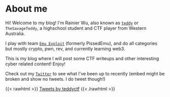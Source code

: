 # About me

Hi! Welcome to my blog! I'm Rainier Wu, also known as [`teddy`](https://ctftime.org/user/114547) or `TheSavageTeddy`, a highschool student and CTF player from Western Australia.

I play with team [`Emu Exploit`](https://ctftime.org/team/160273) (formerly PissedEmu), and do all categories but mostly crypto, pwn, rev, and currently learning web3.

This is my blog where I will post some CTF writeups and other interesting cyber related content! Enjoy!

Check out my [`Twitter`](https://twitter.com/teddyctf) to see what I've been up to recently (embed might be broken and show no tweets. I do tweet though!)

{{< rawhtml >}}
<a class="twitter-timeline" href="https://twitter.com/teddyctf?ref_src=twsrc%5Etfw">Tweets by teddyctf</a> <script async src="https://platform.twitter.com/widgets.js" charset="utf-8"></script>
{{< /rawhtml >}}
